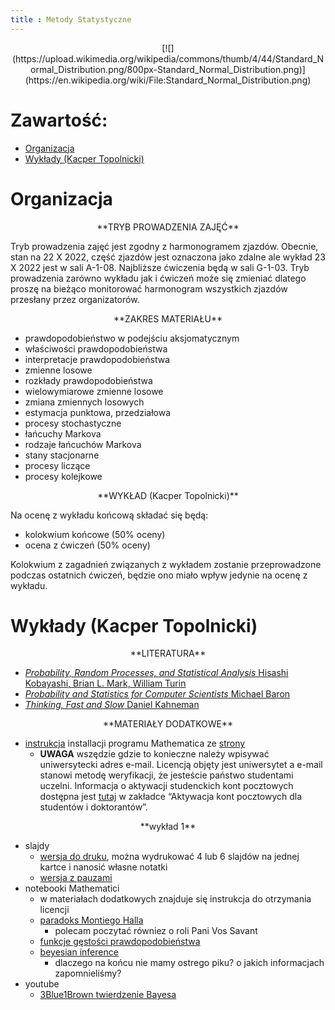 ```yaml
---
title : Metody Statystyczne
---
```


<center>
[![](https://upload.wikimedia.org/wikipedia/commons/thumb/4/44/Standard_Normal_Distribution.png/800px-Standard_Normal_Distribution.png)](https://en.wikipedia.org/wiki/File:Standard_Normal_Distribution.png)
</center>



# Zawartość:

* [Organizacja](#organizacja)
* [Wykłady (Kacper Topolnicki)](#wykłady-kacper-topolnicki)



# Organizacja

<center>
**TRYB PROWADZENIA ZAJĘĆ**
</center>

Tryb prowadzenia zajęć jest zgodny z harmonogramem zjazdów. 
Obecnie, stan na 22 X 2022, część zjazdów jest oznaczona jako zdalne
ale wykład 23 X 2022 jest w sali A-1-08. Najbliższe ćwiczenia
będą w sali G-1-03. Tryb prowadzenia zarówno wykładu jak i ćwiczeń 
może się zmieniać dlatego proszę na bieżąco
monitorować harmonogram 
wszystkich zjazdów przesłany przez organizatorów.

<center>
**ZAKRES MATERIAŁU**
</center>

- prawdopodobieństwo w podejściu aksjomatycznym
- właściwości prawdopodobieństwa
- interpretacje prawdopodobieństwa
- zmienne losowe
- rozkłady prawdopodobieństwa
- wielowymiarowe zmienne losowe
- zmiana zmiennych losowych
- estymacja punktowa, przedziałowa
- procesy stochastyczne
- łańcuchy Markova
- rodzaje łańcuchów Markova
- stany stacjonarne
- procesy liczące
- procesy kolejkowe

<center>
**WYKŁAD (Kacper Topolnicki)**
</center>

Na ocenę z wykładu końcową składać się będą:

- kolokwium końcowe (50% oceny)
- ocena z ćwiczeń (50% oceny)

Kolokwium z zagadnień związanych z wykładem zostanie przeprowadzone podczas ostatnich ćwiczeń, 
będzie ono miało wpływ jedynie na ocenę z wykładu.




# Wykłady (Kacper Topolnicki)

<!---

<center>
**ZAGADNIENIA DO KOLOKWIUM**
</center>

Na kolokwium mogę pojawić się następujące zagadnienia:

- aksjomaty prawdopodobieństwa
- twierdzenie Bayesa
- ciągłe zmienne losowe
  - rozkład Cauchiego
    - właściwości, funkcja gęstości prawdopodobieństwa
  - rozkład normalny
    - właściwości, funkcja gęstości prawdopodobieństwa
  - zamiana zmiennych losowych (przypadek 1D)
- estymacja punktowa
  - estymator zgodny
  - estymator nie obciążony
- estymacja przedziałowa
  - przedział ufności
- łańcuchy Markova
  - definicja
  - macierz prawdopodobieństwa, grafy procesu
  - czym jest stan stacjonarny, czy zawsze istnieje?
- procesy liczące
  - Bernulli
    - przykład
	- macierz prawdopodobieństw
  - Poisson
    - jak się ma do Bernulliego?
--->
<!---
- procesy kolejkowe
  - prawo Little'a
  - klasyfikacja procesów kolejkowych (M/M/1, G/M/1, ...)
  - M/M/1
    - podstawowe własności
--->
<!---
Ocena z kolokwium jest zaliczana do oceny z wykładu. Jeżeli zadanie na kolokwium będzie wymagać przeprowadzenia obliczeń to będą to BARDZO proste rachunki.
Nie przewiduję skomplikowanych wyprowadzeń. Kolokwium pisane jest na karteczkach. 
Po ukończeniu będzie należało karteczki zeskanować / sfotografować i przesłać na <kacper.topolnicki@uj.edu.pl>.
Czas trwania to około $30$ minut. 
--->
<center>
**LITERATURA**
</center>

- [*Probability, Random Processes, and Statistical Analysis* Hisashi Kobayashi, Brian L. Mark, William Turin](https://www.cambridge.org/core/books/probability-random-processes-and-statistical-analysis/1909C657E4758038B54C4235B3AD0FDF)
- [*Probability and Statistics for Computer Scientists* Michael Baron](https://www.routledge.com/Probability-and-Statistics-for-Computer-Scientists/Baron/p/book/9781138044487)
- [*Thinking, Fast and Slow* Daniel Kahneman](https://en.wikipedia.org/wiki/Thinking,_Fast_and_Slow)

<center>
**MATERIAŁY DODATKOWE**
</center>

<!--- - [wykład dr hab. prof UJ Romana Skibińskiego](./start/pl/010_Nauczanie/005_Metody_Statystyczne/010_Wykłady_(Kacper_Topolnicki)/RomanSkibinskiWyklad.pdf) --->
- [instrukcja](https://fais.uj.edu.pl/documents/41628/5097967/OprogramowanieMathematica_na_Uniwersytecie_Jagiello%C5%84skim_2018.pdf/eca91225-a7c0-48fb-94a9-a08553de7fd7) installacji programu Mathematica
  ze [strony](https://fais.uj.edu.pl/dla-studentow/studia-z-mathematica)
  - **UWAGA** wszędzie gdzie to konieczne należy wpisywać uniwersytecki adres e-mail. Licencją objęty jest uniwersytet a e-mail stanowi metodę weryfikacji, że jesteście państwo studentami uczelni. Informacja o aktywacji studenckich kont pocztowych dostępna jest [tutaj](https://pomocit.uj.edu.pl/poczta_studenci) 
    w zakładce “Aktywacja kont pocztowych dla studentów i doktorantów”.

<center>
**wykład 1**
</center>

- slajdy
  - [wersja do druku](./start/pl/010_Nauczanie/005_Metody_Statystyczne/010_Wykłady_(Kacper_Topolnicki)/2022-10-12-Note-07-58.pdf), można wydrukować 4 lub 6
    slajdów na jednej kartce i nanosić własne notatki
  - [wersja z pauzami](./start/pl/010_Nauczanie/005_Metody_Statystyczne/010_Wykłady_(Kacper_Topolnicki)/2022-10-12-Note-07-58_present_i.pdf)
- notebooki Mathematici
  - w materiałach dodatkowych znajduje się instrukcja do otrzymania licencji
  - [paradoks Montiego Halla](./start/pl/010_Nauczanie/005_Metody_Statystyczne/010_Wykłady_(Kacper_Topolnicki)/monty_hall.nb)
    - polecam poczytać równiez o roli Pani Vos Savant
  - [funkcje gęstości prawdopodobieństwa](./start/pl/010_Nauczanie/005_Metody_Statystyczne/010_Wykłady_(Kacper_Topolnicki)/fgp.nb)
  - [beyesian inference](./start/pl/010_Nauczanie/005_Metody_Statystyczne/010_Wykłady_(Kacper_Topolnicki)/bayes.nb)
    - dlaczego na końcu nie mamy ostrego piku? o jakich informacjach zapomnieliśmy?
- youtube
  - [3Blue1Brown twierdzenie Bayesa](https://youtu.be/HZGCoVF3YvM)

<!---
- [slajdy z zeszłego roku](./start/pl/010_Nauczanie/005_Metody_Statystyczne/010_Wykłady_(Kacper_Topolnicki)/wykład_2020-10-17-Note-11-22.pdf)
- notebooki Mathematici
  - wystarczy uruchomić w mathematice pliki *.nb* i w menu *Evaluation - Evaluate All*
  - instrukcja instalowania Mathematici dla studentów zajduje się w tekście [strony](https://kacpertopol.github.io/000pl.html), 
	  proszę uważnie przeczytać tekst jak również PDF, który jest do ściągnięcia z tej strony
  - [notebook](./start/pl/010_Nauczanie/005_Metody_Statystyczne/010_Wykłady_(Kacper_Topolnicki)/mh.zip) Mathematici z symulacją problemu Montiego Halla (źródło obrazków: [samochód](https://commons.wikimedia.org/wiki/File:Blue_old_car.svg), [koza](https://commons.wikimedia.org/wiki/File:Goat_cartoon_04.svg))
  - [notebook](./start/pl/010_Nauczanie/005_Metody_Statystyczne/010_Wykłady_(Kacper_Topolnicki)/fgp.nb) z rysunkami funkcji gęstości prawdopodobieństwa
- prawdopodobieństwo obiektywne i subiektywne, Bayesian and frequentist interpretation
  - link pojawi się wkrótce
- problem MH
  - [numberphile na youtube](https://youtu.be/4Lb-6rxZxx0)
  - [dłuższe wyjaśnienie](https://youtu.be/ugbWqWCcxrg)
  - [artykuł na wikipedii](https://en.wikipedia.org/wiki/Monty_Hall_problem)
--->

<!---
<center>
**wykład 2**
</center>

- nieco mniej chaotyczne [slajdy](./start/pl/010_Nauczanie/005_Metody_Statystyczne/010_Wykłady_(Kacper_Topolnicki)/ms_2.pdf)
- nowe, króciutkie, [nagranie](https://ujchmura-my.sharepoint.com/:v:/g/personal/kacper_topolnicki_uj_edu_pl/EX1qBOu3wMZMsWNJ-P-RwGsBAachwZlIjVar_SU-cAlSEQ)
  - postanowiłem sporządzić od zera nowe nagranie do "mniej chaotycznych" slajdów
  - jest bardzo krótkie, pomijam wiele obliczeń - proszę je jednak dokładnie prześledzić
- notebooki Mathematici
  - wystarczy uruchomić w mathematice pliki *.nb* i w menu *Evaluation - Evaluate All*
  - instrukcja instalowania Mathematici dla studentów zajduje się w tekście [strony](https://kacpertopol.github.io/000pl.html), 
	  proszę uważnie przeczytać tekst jak również PDF, który jest do ściągnięcia z tej strony	
  - [notebook](./start/pl/010_Nauczanie/005_Metody_Statystyczne/010_Wykłady_(Kacper_Topolnicki)/examples.nb) rozkład normalny 2D
	  - proszę czytać komentarze
  - [notebook](./start/pl/010_Nauczanie/005_Metody_Statystyczne/010_Wykłady_(Kacper_Topolnicki)/examples1.nb) macierz kowariancji oraz zamiana zmiennych w 2D
	  - proszę czytać komentarze
- [anieta](https://forms.office.com/r/GauqxyJPFU)
- YouTube
  - jest mnóstwo materiałów, proszę sobie wpisać hasła takie jak "Jacobian", "change of variables"
--->

<!---
<center>
**wykład 3**
</center>

- [slajdy](./start/pl/010_Nauczanie/005_Metody_Statystyczne/010_Wykłady_(Kacper_Topolnicki)/wyklad_3.pdf)
- [nagranie](https://ujchmura-my.sharepoint.com/:v:/g/personal/kacper_topolnicki_uj_edu_pl/EdR3X9a13fxNhbFXGGwTI9sBFe_yGXrUM5M15T8yQN8dRg?e=dHChaG)
- [notebook Mathematici](./start/pl/010_Nauczanie/005_Metody_Statystyczne/010_Wykłady_(Kacper_Topolnicki)/05_12_2020.nb)
  - po uruchomieniu w Mathematice wystarczy *Evaluation -> Evaluate Notebook*
- krążyłem wokół tego tematu podczas wykładu ale chyba w końcu nie podałem definicji - czy po wykonaniu ćwiczeń
  potrafią Państwo powiedzieć czym jest stan stacjonarny?
--->

<!---
<center>
**wykład 4**
</center>

- [nagranie](https://ujchmura-my.sharepoint.com/:v:/g/personal/kacper_topolnicki_uj_edu_pl/ERUnK5HhpQRJm6vAz1wvIOMB-dV6CH8OmZU7TyFEcU40iQ?e=PbtAyF)
- [slajdy](./start/pl/010_Nauczanie/005_Metody_Statystyczne/010_Wykłady_(Kacper_Topolnicki)/20_12_2020.pdf)
- wykład korzystał również z:
  - [rodzaje łańcuchów](http://wwwf.imperial.ac.uk/~ejm/M3S4/NOTES3.pdf)
  - [unikalność rozwiązania](http://www.stat.yale.edu/~jtc5/251/readings/Basics%20of%20Applied%20Stochastic%20Processes_Serfozo.pdf) 
  - [dodatkowy wykład 1](https://mast.queensu.ca/~stat455/lecturenotes/set3.pdf)
  - [dodatkowy wykład 2](https://siamak.isoperimetric.info/teaching/markov/files/equilibrium-2.pdf)
  - [dodatkowy wykład 3](http://math.uchicago.edu/~may/REU2017/REUPapers/Freedman.pdf)
- notebooki Mathematici 
  - [Bernulli](./start/pl/010_Nauczanie/005_Metody_Statystyczne/010_Wykłady_(Kacper_Topolnicki)/20_12_2020.nb)
  - [Markov](./start/pl/010_Nauczanie/005_Metody_Statystyczne/010_Wykłady_(Kacper_Topolnicki)/20_12_2020_1.nb)
--->

<!---
<center>
**wykład 5**
</center>

- [nagranie](https://ujchmura-my.sharepoint.com/:v:/g/personal/kacper_topolnicki_uj_edu_pl/ESgo0-PppftKt6oLnx4561YBeWm8hRXuTRHnwoLyscFX6w?e=35pFRC)
- [slajdy](./start/pl/010_Nauczanie/005_Metody_Statystyczne/010_Wykłady_(Kacper_Topolnicki)/wyklad_5.pdf)
- [notebook](./start/pl/010_Nauczanie/005_Metody_Statystyczne/010_Wykłady_(Kacper_Topolnicki)/autocorrelation.nb) Mathematici 
  - wystarczy uruchomić notebook (Evaluate Notebook)

<center>
**wykład 6**
</center>

- [nagranie](https://ujchmura-my.sharepoint.com/:v:/g/personal/kacper_topolnicki_uj_edu_pl/EW8XbmsK2HdMjL2rzV3EdqsBiiJgUB0z9pwQ0bko0tz09g?e=6ogGLi)
- [slajdy](./start/pl/010_Nauczanie/005_Metody_Statystyczne/010_Wykłady_(Kacper_Topolnicki)/W6.pdf)
- [notebook](./start/pl/010_Nauczanie/005_Metody_Statystyczne/010_Wykłady_(Kacper_Topolnicki)/infiniteMatrix.nb)
  - wystarczy uruchomić notebook (Evaluate Notebook)
  - na samym dole jest `Manipulate` z przykładem omawianym na wykładzie
--->

